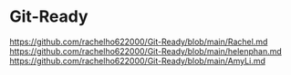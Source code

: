 # Git-Ready
https://github.com/rachelho622000/Git-Ready/blob/main/Rachel.md <br> 
https://github.com/rachelho622000/Git-Ready/blob/main/helenphan.md <br>
https://github.com/rachelho622000/Git-Ready/blob/main/AmyLi.md <br>
